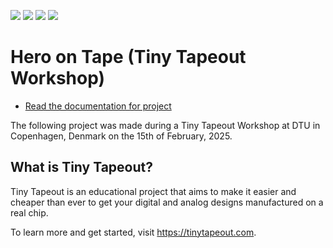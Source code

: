 ![](../../workflows/gds/badge.svg) ![](../../workflows/docs/badge.svg) ![](../../workflows/wokwi_test/badge.svg) ![](../../workflows/fpga/badge.svg)

# Hero on Tape (Tiny Tapeout Workshop)

- [Read the documentation for project](docs/info.md)

The following project was made during a Tiny Tapeout Workshop at DTU in Copenhagen, Denmark on the 15th of February, 2025.

## What is Tiny Tapeout?

Tiny Tapeout is an educational project that aims to make it easier and cheaper than ever to get your digital and analog designs manufactured on a real chip.

To learn more and get started, visit https://tinytapeout.com.
